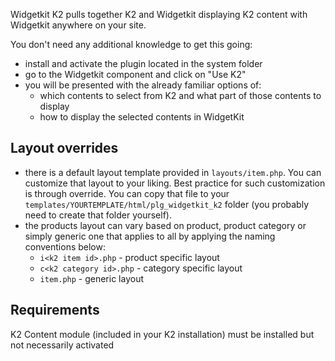 Widgetkit K2 pulls together K2 and Widgetkit displaying K2 content with Widgetkit anywhere on your site.

You don't need any additional knowledge to get this going:
- install and activate the plugin located in the system folder
- go to the Widgetkit component and click on "Use K2"
- you will be presented with the already familiar options of:
    - which contents to select from K2 and what part of those contents to display
    - how to display the selected contents in WidgetKit

Layout overrides
----------------
- there is a default layout template provided in `layouts/item.php`. You can customize that layout to your liking. Best practice for such customization is through override. You can copy that file to your `templates/YOURTEMPLATE/html/plg_widgetkit_k2` folder (you probably need to create that folder yourself).
- the products layout can vary based on product, product category or simply generic one that applies to all by applying the naming conventions below:
    - `i<k2 item id>.php` - product specific layout
    - `c<k2 category id>.php` - category specific layout
    - `item.php` - generic layout

Requirements
------------
K2 Content module (included in your K2 installation) must be installed but not necessarily activated